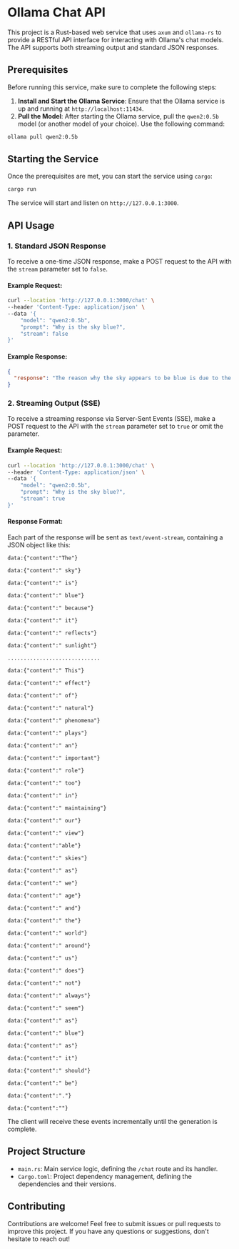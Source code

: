 # Ollama Chat API

This project is a Rust-based web service that uses `axum` and `ollama-rs` to provide a RESTful API interface for interacting with Ollama's chat models. The API supports both streaming output and standard JSON responses.

## Prerequisites

Before running this service, make sure to complete the following steps:

1. **Install and Start the Ollama Service**: Ensure that the Ollama service is up and running at `http://localhost:11434`.
2. **Pull the Model**: After starting the Ollama service, pull the `qwen2:0.5b` model (or another model of your choice). Use the following command:

```bash
ollama pull qwen2:0.5b
```

## Starting the Service

Once the prerequisites are met, you can start the service using `cargo`:

```bash
cargo run
```

The service will start and listen on `http://127.0.0.1:3000`.

## API Usage

### 1. Standard JSON Response

To receive a one-time JSON response, make a POST request to the API with the `stream` parameter set to `false`.

#### Example Request:

```bash
curl --location 'http://127.0.0.1:3000/chat' \
--header 'Content-Type: application/json' \
--data '{
    "model": "qwen2:0.5b",
    "prompt": "Why is the sky blue?",
    "stream": false
}'
```

#### Example Response:

```json
{
  "response": "The reason why the sky appears to be blue is due to the Rayleigh scattering effect. This phenomenon occurs when light passing through a cloud or fog causes small, spherical molecules in the cloud to scatter light more than they would under normal conditions of air scattering. The resulting change in light intensity can cause the clouds around us to appear to be blue.\n\nThis process is commonly used for scientific research and it also helps to reduce noise pollution by dispersing microwaves emitted from electronic devices like televisions, radios, and computers. The sky appears blue because this phenomenon occurs when sunlight passes through the cloud's molecules and causes them to scatter light more than normal, causing a blue light spectrum.\n\nThe sky seems blue to us due to Rayleigh scattering effect which is also called Rayleigh scattering or Rayleigh Doppler Effect. It can be seen as clouds scatter blue light more heavily than normal while red light gets scattered less much. This means that blue light appears to come from behind the clouds, giving it a cloud-like appearance.\n\nThe reason why this phenomenon occurs in the sky is due to the way light interacts with air molecules and how these molecules reflect light in different ways depending on their properties. The sun's rays are reflected by the water droplets and other small particles inside of our atmosphere which helps to give us the blue color we see."
}
```

### 2. Streaming Output (SSE)

To receive a streaming response via Server-Sent Events (SSE), make a POST request to the API with the `stream` parameter set to `true` or omit the parameter.

#### Example Request:

```bash
curl --location 'http://127.0.0.1:3000/chat' \
--header 'Content-Type: application/json' \
--data '{
    "model": "qwen2:0.5b",
    "prompt": "Why is the sky blue?",
    "stream": true
}'
```

#### Response Format:

Each part of the response will be sent as `text/event-stream`, containing a JSON object like this:

```text
data:{"content":"The"}

data:{"content":" sky"}

data:{"content":" is"}

data:{"content":" blue"}

data:{"content":" because"}

data:{"content":" it"}

data:{"content":" reflects"}

data:{"content":" sunlight"}

.............................

data:{"content":" This"}

data:{"content":" effect"}

data:{"content":" of"}

data:{"content":" natural"}

data:{"content":" phenomena"}

data:{"content":" plays"}

data:{"content":" an"}

data:{"content":" important"}

data:{"content":" role"}

data:{"content":" too"}

data:{"content":" in"}

data:{"content":" maintaining"}

data:{"content":" our"}

data:{"content":" view"}

data:{"content":"able"}

data:{"content":" skies"}

data:{"content":" as"}

data:{"content":" we"}

data:{"content":" age"}

data:{"content":" and"}

data:{"content":" the"}

data:{"content":" world"}

data:{"content":" around"}

data:{"content":" us"}

data:{"content":" does"}

data:{"content":" not"}

data:{"content":" always"}

data:{"content":" seem"}

data:{"content":" as"}

data:{"content":" blue"}

data:{"content":" as"}

data:{"content":" it"}

data:{"content":" should"}

data:{"content":" be"}

data:{"content":"."}

data:{"content":""}
```

The client will receive these events incrementally until the generation is complete.

## Project Structure

- `main.rs`: Main service logic, defining the `/chat` route and its handler.
- `Cargo.toml`: Project dependency management, defining the dependencies and their versions.

## Contributing

Contributions are welcome! Feel free to submit issues or pull requests to improve this project. If you have any questions or suggestions, don't hesitate to reach out!
